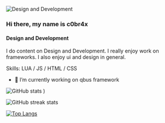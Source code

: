 
![Design and Development](https://cdn.discordapp.com/attachments/792954965668790346/852606782450171954/vsvsvs.png)

### Hi there, my name is c0br4x
#### Design and Development

I do content on Design and Development. I really enjoy work on frameworks. I also enjoy ui and design in general.

Skills: LUA / JS / HTML / CSS

- 🔭 I’m currently working on qbus framework 




![GitHub stats](https://github-readme-stats.vercel.app/api?username=c0br4x-d3v&show_icons=true&theme=tokyonight)
)  

![GitHub streak stats](https://github-readme-streak-stats.herokuapp.com/?user=c0br4x-d3v&theme=tokyonight)  

[![Top Langs](https://github-readme-stats.vercel.app/api/top-langs/?username=c0br4x-d3v&layout=compact&theme=tokyonight)](https://github.com/anuraghazra/github-readme-stats)
